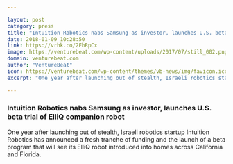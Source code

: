 ```yaml
---

layout: post
category: press
title: "Intuition Robotics nabs Samsung as investor, launches U.S. beta trial of ElliQ companion robot"
date: 2018-01-09 10:28:50
link: https://vrhk.co/2FhRpCx
image: https://venturebeat.com/wp-content/uploads/2017/07/still_002.png?fit=780%2C459&strip=all
domain: venturebeat.com
author: "VentureBeat"
icon: https://venturebeat.com/wp-content/themes/vb-news/img/favicon.ico
excerpt: "One year after launching out of stealth, Israeli robotics startup Intuition Robotics has announced a fresh tranche of funding and the launch of a beta program that will see its ElliQ robot introduced into homes across California and Florida."

---
```


### Intuition Robotics nabs Samsung as investor, launches U.S. beta trial of ElliQ companion robot

One year after launching out of stealth, Israeli robotics startup Intuition Robotics has announced a fresh tranche of funding and the launch of a beta program that will see its ElliQ robot introduced into homes across California and Florida.